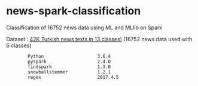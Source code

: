 # news-spark-classification
Classification of 16752 news data using ML and MLlib on Spark

Dataset : [42K Turkish news texts in 13 classes)](http://www.kemik.yildiz.edu.tr/?id=28) (16752 news data used with 6 classes)


            Python                    3.6.4
            pyspark                   2.4.0
            findspark                 1.3.0
            snowballstemmer           1.2.1
            regex                     2017.4.5 
